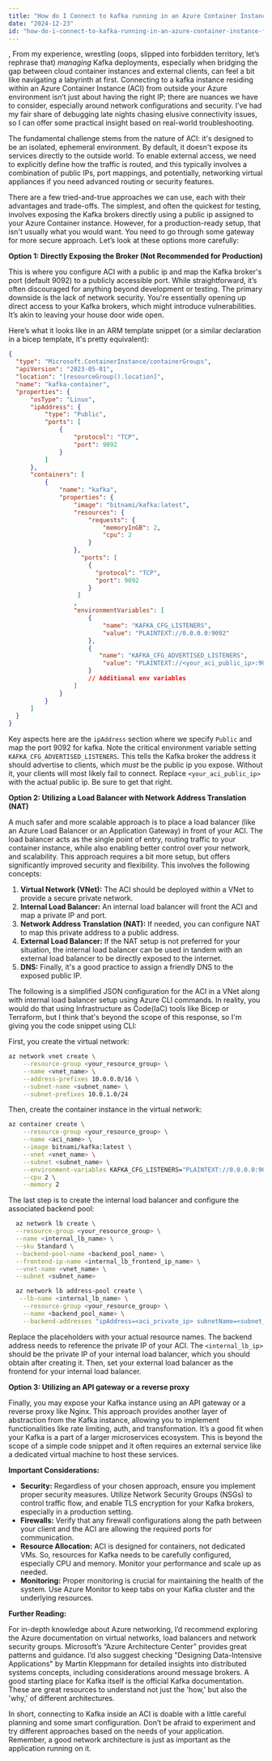 ```yaml
---
title: "How do I Connect to kafka running in an Azure Container Instance from outside?"
date: "2024-12-23"
id: "how-do-i-connect-to-kafka-running-in-an-azure-container-instance-from-outside"
---
```


,  From my experience, wrestling (oops, slipped into forbidden territory, let’s rephrase that) *managing* Kafka deployments, especially when bridging the gap between cloud container instances and external clients, can feel a bit like navigating a labyrinth at first. Connecting to a kafka instance residing within an Azure Container Instance (ACI) from outside your Azure environment isn’t just about having the right IP; there are nuances we have to consider, especially around network configurations and security. I’ve had my fair share of debugging late nights chasing elusive connectivity issues, so I can offer some practical insight based on real-world troubleshooting.

The fundamental challenge stems from the nature of ACI: it's designed to be an isolated, ephemeral environment. By default, it doesn't expose its services directly to the outside world. To enable external access, we need to explicitly define how the traffic is routed, and this typically involves a combination of public IPs, port mappings, and potentially, networking virtual appliances if you need advanced routing or security features.

There are a few tried-and-true approaches we can use, each with their advantages and trade-offs. The simplest, and often the quickest for testing, involves exposing the Kafka brokers directly using a public ip assigned to your Azure Container instance. However, for a production-ready setup, that isn't usually what you would want. You need to go through some gateway for more secure approach. Let’s look at these options more carefully:

**Option 1: Directly Exposing the Broker (Not Recommended for Production)**

This is where you configure ACI with a public ip and map the Kafka broker's port (default 9092) to a publicly accessible port. While straightforward, it’s often discouraged for anything beyond development or testing. The primary downside is the lack of network security. You're essentially opening up direct access to your Kafka brokers, which might introduce vulnerabilities. It’s akin to leaving your house door wide open.

Here’s what it looks like in an ARM template snippet (or a similar declaration in a bicep template, it's pretty equivalent):

```json
{
  "type": "Microsoft.ContainerInstance/containerGroups",
  "apiVersion": "2023-05-01",
  "location": "[resourceGroup().location]",
  "name": "kafka-container",
  "properties": {
      "osType": "Linux",
      "ipAddress": {
          "type": "Public",
          "ports": [
              {
                  "protocol": "TCP",
                  "port": 9092
              }
          ]
      },
      "containers": [
          {
              "name": "kafka",
              "properties": {
                  "image": "bitnami/kafka:latest",
                  "resources": {
                      "requests": {
                          "memoryInGB": 2,
                          "cpu": 2
                      }
                  },
                    "ports": [
                      {
                        "protocol": "TCP",
                        "port": 9092
                      }
                   ]
                  ,
                  "environmentVariables": [
                      {
                          "name": "KAFKA_CFG_LISTENERS",
                          "value": "PLAINTEXT://0.0.0.0:9092"
                      },
                      {
                         "name": "KAFKA_CFG_ADVERTISED_LISTENERS",
                          "value": "PLAINTEXT://<your_aci_public_ip>:9092"
                      }
                      // Additional env variables
                  ]
              }
          }
      ]
  }
}
```

Key aspects here are the `ipAddress` section where we specify `Public` and map the port 9092 for kafka. Note the critical environment variable setting `KAFKA_CFG_ADVERTISED_LISTENERS`. This tells the Kafka broker the address it should advertise to clients, which *must* be the public ip you expose. Without it, your clients will most likely fail to connect. Replace `<your_aci_public_ip>` with the actual public ip. Be sure to get that right.

**Option 2: Utilizing a Load Balancer with Network Address Translation (NAT)**

A much safer and more scalable approach is to place a load balancer (like an Azure Load Balancer or an Application Gateway) in front of your ACI. The load balancer acts as the single point of entry, routing traffic to your container instance, while also enabling better control over your network, and scalability. This approach requires a bit more setup, but offers significantly improved security and flexibility. This involves the following concepts:

1.  **Virtual Network (VNet):** The ACI should be deployed within a VNet to provide a secure private network.
2.  **Internal Load Balancer:** An internal load balancer will front the ACI and map a private IP and port.
3.  **Network Address Translation (NAT):** If needed, you can configure NAT to map this private address to a public address.
4.  **External Load Balancer:** If the NAT setup is not preferred for your situation, the internal load balancer can be used in tandem with an external load balancer to be directly exposed to the internet.
5. **DNS:** Finally, it's a good practice to assign a friendly DNS to the exposed public IP.

The following is a simplified JSON configuration for the ACI in a VNet along with internal load balancer setup using Azure CLI commands. In reality, you would do that using Infrastructure as Code(IaC) tools like Bicep or Terraform, but I think that's beyond the scope of this response, so I'm giving you the code snippet using CLI:

First, you create the virtual network:
```bash
az network vnet create \
    --resource-group <your_resource_group> \
    --name <vnet_name> \
    --address-prefixes 10.0.0.0/16 \
    --subnet-name <subnet_name> \
    --subnet-prefixes 10.0.1.0/24
```

Then, create the container instance in the virtual network:
```bash
az container create \
    --resource-group <your_resource_group> \
    --name <aci_name> \
    --image bitnami/kafka:latest \
    --vnet <vnet_name> \
    --subnet <subnet_name> \
    --environment-variables KAFKA_CFG_LISTENERS="PLAINTEXT://0.0.0.0:9092" KAFKA_CFG_ADVERTISED_LISTENERS="PLAINTEXT://<internal_lb_ip>:9092" \
    --cpu 2 \
    --memory 2
```

The last step is to create the internal load balancer and configure the associated backend pool:
```bash
  az network lb create \
  --resource-group <your_resource_group> \
  --name <internal_lb_name> \
  --sku Standard \
  --backend-pool-name <backend_pool_name> \
  --frontend-ip-name <internal_lb_frontend_ip_name> \
  --vnet-name <vnet_name> \
  --subnet <subnet_name>

  az network lb address-pool create \
   --lb-name <internal_lb_name> \
    --resource-group <your_resource_group> \
    --name <backend_pool_name> \
    --backend-addresses "ipAddress=<aci_private_ip> subnetName=<subnet_name> vnetName=<vnet_name>"
```

Replace the placeholders with your actual resource names. The backend address needs to reference the private IP of your ACI. The `<internal_lb_ip>` should be the private IP of your internal load balancer, which you should obtain after creating it. Then, set your external load balancer as the frontend for your internal load balancer.

**Option 3: Utilizing an API gateway or a reverse proxy**

Finally, you may expose your Kafka instance using an API gateway or a reverse proxy like Nginx. This approach provides another layer of abstraction from the Kafka instance, allowing you to implement functionalities like rate limiting, auth, and transformation. It’s a good fit when your Kafka is a part of a larger microservices ecosystem. This is beyond the scope of a simple code snippet and it often requires an external service like a dedicated virtual machine to host these services.

**Important Considerations:**

*   **Security:** Regardless of your chosen approach, ensure you implement proper security measures. Utilize Network Security Groups (NSGs) to control traffic flow, and enable TLS encryption for your Kafka brokers, especially in a production setting.
*   **Firewalls:** Verify that any firewall configurations along the path between your client and the ACI are allowing the required ports for communication.
*   **Resource Allocation:** ACI is designed for containers, not dedicated VMs. So, resources for Kafka needs to be carefully configured, especially CPU and memory. Monitor your performance and scale up as needed.
*   **Monitoring:** Proper monitoring is crucial for maintaining the health of the system. Use Azure Monitor to keep tabs on your Kafka cluster and the underlying resources.

**Further Reading:**

For in-depth knowledge about Azure networking, I’d recommend exploring the Azure documentation on virtual networks, load balancers and network security groups. Microsoft’s “Azure Architecture Center” provides great patterns and guidance. I’d also suggest checking "Designing Data-Intensive Applications" by Martin Kleppmann for detailed insights into distributed systems concepts, including considerations around message brokers. A good starting place for Kafka itself is the official Kafka documentation. These are great resources to understand not just the 'how,' but also the 'why,' of different architectures.

In short, connecting to Kafka inside an ACI is doable with a little careful planning and some smart configuration. Don’t be afraid to experiment and try different approaches based on the needs of your application. Remember, a good network architecture is just as important as the application running on it.
